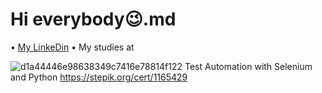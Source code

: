 # Hi everybody😉.md
• [My LinkeDin](https://www.linkedin.com/feed/)
• My studies at

 
![d1a44446e98638349c7416e78814f122](https://user-images.githubusercontent.com/91555504/193937614-24387edf-d96e-4606-b34b-c81e0cd0c07b.png)
Test Automation with Selenium and Python
https://stepik.org/cert/1165429     


